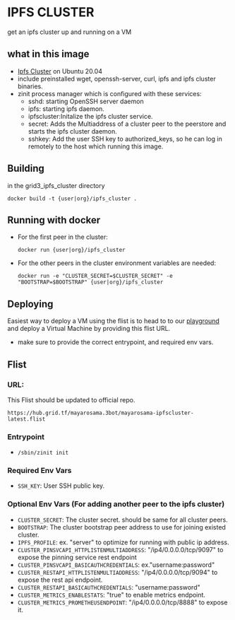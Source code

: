 # IPFS CLUSTER
get an ipfs cluster up and running on a VM

## what in this image
- [Ipfs Cluster](https://ipfscluster.io/) on Ubuntu 20.04
- include preinstalled wget, openssh-server, curl, ipfs and ipfs cluster binaries.
- zinit process manager which is configured with these services:
     - sshd: starting OpenSSH server daemon 
     - ipfs: starting ipfs daemon.
     - ipfscluster:Initalize the ipfs cluster service.
     - secret: Adds the Multiaddress of a cluster peer to the peerstore and starts the ipfs cluster daemon. 
     - sshkey: Add the user SSH key to authorized_keys, so he can log in remotely to the host which running this image.

## Building

in the grid3_ipfs_cluster directory

`docker build -t {user|org}/ipfs_cluster .`

## Running with docker
- For the first peer in the cluster:
     
     `docker run {user|org}/ipfs_cluster`
- For the other peers in the cluster environment variables are needed:

     `docker run -e "CLUSTER_SECRET=$CLUSTER_SECRET" -e "BOOTSTRAP=$BOOTSTRAP" {user|org}/ipfs_cluster`

## Deploying
Easiest way to deploy a VM using the flist is to head to to our [playground](https://play.grid.tf) and deploy a Virtual Machine by providing this flist URL.
* make sure to provide the correct entrypoint, and required env vars.

## Flist
### URL:
This Flist should be updated to official repo.
```
https://hub.grid.tf/mayarosama.3bot/mayarosama-ipfscluster-latest.flist
```

### Entrypoint
- `/sbin/zinit init`

### Required Env Vars
- `SSH_KEY`: User SSH public key.

### Optional Env Vars (For adding another peer to the ipfs cluster)
- `CLUSTER_SECRET`: The cluster secret. should be same for all cluster peers.
- `BOOTSTRAP`: The cluster bootstrap peer address to use for joining existed cluster.
- `IPFS_PROFILE`: ex. "server" to optimize for running with public ip address.
- `CLUSTER_PINSVCAPI_HTTPLISTENMULTIADDRESS`: "/ip4/0.0.0.0/tcp/9097" to expose the pinning service rest endpoint
- `CLUSTER_PINSVCAPI_BASICAUTHCREDENTIALS`: ex."username:password"
- `CLUSTER_RESTAPI_HTTPLISTENMULTIADDRESS`: "/ip4/0.0.0.0/tcp/9094" to expose the rest api endpoint.
- `CLUSTER_RESTAPI_BASICAUTHCREDENTIALS`: "username:password"
- `CLUSTER_METRICS_ENABLESTATS`: "true" to enable metrics endpoint.
- `CLUSTER_METRICS_PROMETHEUSENDPOINT`: "/ip4/0.0.0.0/tcp/8888" to expose it.
